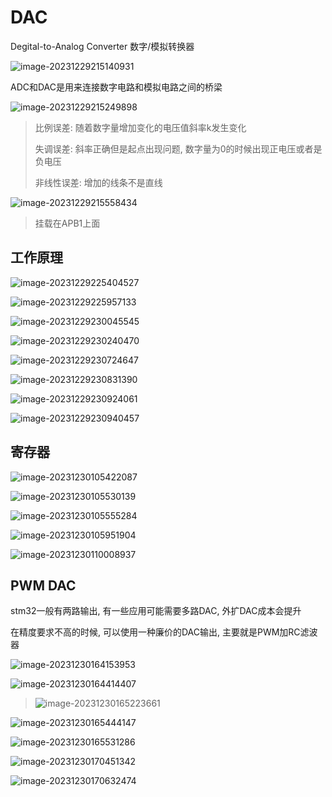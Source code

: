 # DAC

Degital-to-Analog Converter 数字/模拟转换器

![image-20231229215140931](https://picture-01-1316374204.cos.ap-beijing.myqcloud.com/image/202312292151963.png)

ADC和DAC是用来连接数字电路和模拟电路之间的桥梁

![image-20231229215249898](https://picture-01-1316374204.cos.ap-beijing.myqcloud.com/image/202312292152938.png)

> 比例误差: 随着数字量增加变化的电压值斜率k发生变化
>
> 失调误差: 斜率正确但是起点出现问题, 数字量为0的时候出现正电压或者是负电压
>
> 非线性误差: 增加的线条不是直线

![image-20231229215558434](https://picture-01-1316374204.cos.ap-beijing.myqcloud.com/image/202312292155485.png)

> 挂载在APB1上面

## 工作原理

![image-20231229225404527](https://picture-01-1316374204.cos.ap-beijing.myqcloud.com/image/202312292254596.png)

![image-20231229225957133](https://picture-01-1316374204.cos.ap-beijing.myqcloud.com/image/202312292259201.png)

![image-20231229230045545](https://picture-01-1316374204.cos.ap-beijing.myqcloud.com/image/202312292300590.png)

![image-20231229230240470](https://picture-01-1316374204.cos.ap-beijing.myqcloud.com/image/202312292302523.png)

![image-20231229230724647](https://picture-01-1316374204.cos.ap-beijing.myqcloud.com/image/202312292307694.png)

![image-20231229230831390](https://picture-01-1316374204.cos.ap-beijing.myqcloud.com/image/202312292308437.png)

![image-20231229230924061](https://picture-01-1316374204.cos.ap-beijing.myqcloud.com/image/202312292309095.png)

![image-20231229230940457](https://picture-01-1316374204.cos.ap-beijing.myqcloud.com/image/202312292309490.png)

## 寄存器

![image-20231230105422087](https://picture-01-1316374204.cos.ap-beijing.myqcloud.com/image/202312301054142.png)

![image-20231230105530139](https://picture-01-1316374204.cos.ap-beijing.myqcloud.com/image/202312301055196.png)

![image-20231230105555284](https://picture-01-1316374204.cos.ap-beijing.myqcloud.com/image/202312301055333.png)

![image-20231230105951904](https://picture-01-1316374204.cos.ap-beijing.myqcloud.com/image/202312301059958.png)

![image-20231230110008937](https://picture-01-1316374204.cos.ap-beijing.myqcloud.com/image/202312301100969.png)

## PWM DAC

stm32一般有两路输出, 有一些应用可能需要多路DAC, 外扩DAC成本会提升

在精度要求不高的时候, 可以使用一种廉价的DAC输出, 主要就是PWM加RC滤波器

![image-20231230164153953](https://picture-01-1316374204.cos.ap-beijing.myqcloud.com/image/202312301641016.png)

![image-20231230164414407](https://picture-01-1316374204.cos.ap-beijing.myqcloud.com/image/202312301644455.png)

> ![image-20231230165223661](https://picture-01-1316374204.cos.ap-beijing.myqcloud.com/image/202312301652710.png)

![image-20231230165444147](https://picture-01-1316374204.cos.ap-beijing.myqcloud.com/image/202312301654203.png)

![image-20231230165531286](https://picture-01-1316374204.cos.ap-beijing.myqcloud.com/image/202312301655336.png)

![image-20231230170451342](https://picture-01-1316374204.cos.ap-beijing.myqcloud.com/image/202312301704392.png)

![image-20231230170632474](https://picture-01-1316374204.cos.ap-beijing.myqcloud.com/image/202312301706539.png)






